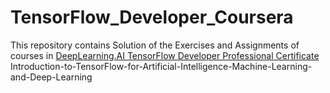 # TensorFlow_Developer_Coursera

This repository contains Solution of the Exercises and Assignments of courses in [DeepLearning.AI TensorFlow Developer Professional Certificate](https://www.coursera.org/professional-certificates/tensorflow-in-practice) Introduction-to-TensorFlow-for-Artificial-Intelligence-Machine-Learning-and-Deep-Learning
